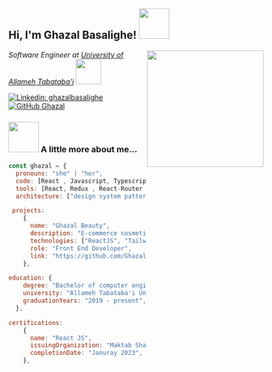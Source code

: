 <h2> Hi, I'm Ghazal Basalighe! <img src="https://media4.giphy.com/media/Xy0sBFX4QPXH3tFUrq/giphy.gif?cid=6c09b9527pssu6ygoklmlz0mwcyk5pocw66mc92dlud1x3vp&ep=v1_stickers_related&rid=giphy.gif&ct=s" width="60"></h2>
<img align='right' src="https://media1.giphy.com/media/H1f1T0tKK4jEfNt6MG/giphy.gif?cid=6c09b952kykpijc3hi9amst0b902xxqomxne4v46sornijw1&ep=v1_internal_gif_by_id&rid=giphy.gif&ct=g" width="230">
<p>
  <em>Software Engineer at <a href="https://mcs.atu.ac.ir/en">University of Allameh Tabataba'i</a>
  <img src="https://media1.giphy.com/media/PY6pux8Sk8AOmHrSLj/giphy.gif" width="50"></em>
</p>


[![Linkedin: ghazalbasalighe](https://img.shields.io/badge/-ghazalbasalighe-blue?style=flat-square&logo=linkedin&logoColor=white&link=https://www.linkedin.com/in/ghazalbasalighe/)](https://www.linkedin.com/in/ghazalbasalighe/) 
[![GitHub Ghazal](https://img.shields.io/github/followers/ghazalbasalighe?label=follow&style=social&logo=github)](https://github.com/GhazalBasalighe)



### <img src="https://media1.giphy.com/media/H1f1T0tKK4jEfNt6MG/giphy.gif?cid=6c09b952kykpijc3hi9amst0b902xxqomxne4v46sornijw1&ep=v1_internal_gif_by_id&rid=giphy.gif&ct=g" width="60"> A little more about me...  

```javascript
const ghazal = {
  pronouns: "she" | "her",
  code: [React , Javascript, Typescript, HTML, CSS],
  tools: [React, Redux , React-Router , Node, Styled-Components , CSS-modules , CSS-Libraries],
  architecture: ["design system pattern" , "SPA"],

 projects: 
    {
      name: "Ghazal Beauty",
      description: "E-commerce cosmetics and skin care shop",
      technologies: ["ReactJS", "TailwindCSS" , "React-Redux" , "React-Router" , "Axios" , "Vite" , "Yarn" , "Node.js", "Express.js" , "Yup" , "Formik" ],
      role: "Front End Developer",
      link: "https://github.com/GhazalBasalighe/Ghazal-Beauty",
    },

education: {
    degree: "Bachelor of computer engineering",
    university: "Allameh Tabataba'i University",
    graduationYears: "2019 - present",
  },

certifications: 
    {
      name: "React JS",
      issuingOrganization: "Maktab Sharif Coding Bootcamp",
      completionDate: "Januray 2023",
    },
```
